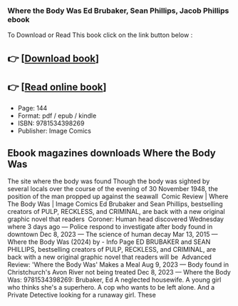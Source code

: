 ### Where the Body Was Ed Brubaker, Sean Phillips, Jacob Phillips ebook

To Download or Read This book click on the link button below :

## 👉  [**[Download book](http://get-pdfs.com/download.php?group=book&from=github.com&id=696285&lnk=1081 "Download book")**]

## 👉  [**[Read online book](http://get-pdfs.com/download.php?group=book&from=github.com&id=696285&lnk=1081 "Read online book")**]


* Page: 144
* Format: pdf / epub / kindle
* ISBN: 9781534398269
* Publisher: Image Comics



## Ebook magazines downloads Where the Body Was



 The site where the body was found Though the body was sighted by several locals over the course of the evening of 30 November 1948, the position of the man propped up against the seawall 
 Comic Review | Where The Body Was | Image Comics Ed Brubaker and Sean Phillips, bestselling creators of PULP, RECKLESS, and CRIMINAL, are back with a new original graphic novel that readers 
 Coroner: Human head discovered Wednesday where 3 days ago —
 Police respond to investigate after body found in downtown Dec 8, 2023 —
 The science of human decay Mar 13, 2015 —
 Where the Body Was (2024) by - Info Page ED BRUBAKER and SEAN PHILLIPS, bestselling creators of PULP, RECKLESS, and CRIMINAL, are back with a new original graphic novel that readers will be 
 Advanced Review: &#039;Where the Body Was&#039; Makes a Meal Aug 9, 2023 —
 Body found in Christchurch&#039;s Avon River not being treated Dec 8, 2023 —
 Where the Body Was: 9781534398269: Brubaker, Ed A neglected housewife. A young girl who thinks she&#039;s a superhero. A cop who wants to be left alone. And a Private Detective looking for a runaway girl. These 





